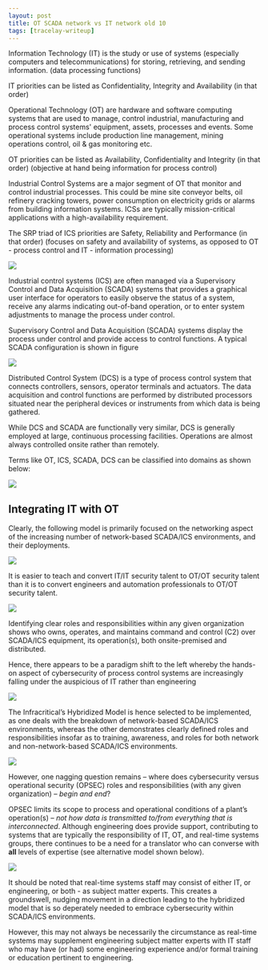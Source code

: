 ```yaml
---
layout: post
title: OT SCADA network vs IT network old 10
tags: [tracelay-writeup]
---
```


Information Technology (IT) is the study or use of systems (especially computers and telecommunications) for storing, retrieving, and sending information. (data processing functions)

IT priorities can be listed as Confidentiality, Integrity and Availability (in that order)

Operational Technology (OT) are hardware and software computing systems that are used to manage, control industrial, manufacturing and process control systems' equipment, assets, processes and events. Some operational systems include production line management, mining operations control, oil & gas monitoring etc.

OT priorities can be listed as Availability, Confidentiality and Integrity (in that order) (objective at hand being information for process control)

Industrial Control Systems are a major segment of OT that monitor and control industrial processes. This could be mine site conveyor belts, oil refinery cracking towers, power consumption on electricity grids or alarms from building information systems. ICSs are typically mission-critical applications with a high-availability requirement.

The SRP triad of ICS priorities are Safety, Reliability and Performance (in that order) (focuses on safety and availability of systems, as opposed to OT - process control and IT - information processing)

![](../../../assets/images/OT_SCADA_vs_IT/it-ot-ics-framework-withlogo.png)

Industrial control systems (ICS) are often managed via a Supervisory Control and Data Acquisition (SCADA) systems that provides a graphical user interface for operators to easily observe the status of a system, receive any alarms indicating out-of-band operation, or to enter system adjustments to manage the process under control.

Supervisory Control and Data Acquisition (SCADA) systems display the process under control and provide access to control functions. A typical SCADA configuration is shown in figure

![](../../../assets/images/OT_SCADA_vs_IT/scada_configuration.jpg)

Distributed Control System (DCS) is a type of process control system that connects controllers, sensors, operator terminals and actuators. The data acquisition and control functions are performed by distributed processors situated near the peripheral devices or instruments from which data is being gathered.

While DCS and SCADA are functionally very similar, DCS is generally employed at large, continuous processing facilities. Operations are almost always controlled onsite rather than remotely.

Terms like OT, ICS, SCADA, DCS can be classified into domains as shown below:

![](../../../assets/images/OT_SCADA_vs_IT/ot_ics_scada_dcs.png)

## Integrating IT with OT
Clearly, the following model is primarily focused on the networking aspect of the increasing number of network-based SCADA/ICS environments, and their deployments.

![](../../../assets/images/OT_SCADA_vs_IT/model1.png)

It is easier to teach and convert IT/IT security talent to OT/OT security talent than it is to convert engineers and automation professionals to OT/OT security talent.

![](../../../assets/images/OT_SCADA_vs_IT/integrating_it_and_ot.png)

Identifying clear roles and responsibilities within any given organization shows who owns, operates, and maintains command and control (C2) over SCADA/ICS equipment, its operation(s), both onsite-premised and distributed. 

Hence, there appears to be a paradigm shift to the left whereby the hands-on aspect of cybersecurity of process control systems are increasingly falling under the auspicious of IT rather than engineering

![](../../../assets/images/OT_SCADA_vs_IT/model2.png)

The Infracritical’s Hybridized Model is hence selected to be implemented, as one deals with the breakdown of network-based SCADA/ICS environments, whereas the other demonstrates clearly defined roles and responsibilities insofar as to training, awareness, and roles for both network and non-network-based SCADA/ICS environments.

![](../../../assets/images/OT_SCADA_vs_IT/model3.png)

However, one nagging question remains – where does cybersecurity versus operational security (OPSEC) roles and responsibilities (with any given organization) – _begin and end_?

OPSEC limits its scope to process and operational conditions of a plant’s operation(s) – _not how data is transmitted to/from everything that is interconnected_. Although engineering does provide support, contributing to systems that are typically the responsibility of IT, OT, and real-time systems groups, there continues to be a need for a translator who can converse with **all** levels of expertise (see alternative model shown below).

![](../../../assets/images/OT_SCADA_vs_IT/model4.png)

It should be noted that real-time systems staff may consist of either IT, or engineering, or both - as subject matter experts. This creates a groundswell, nudging movement in a direction leading to the hybridized model that is so deperately needed to embrace cybersecurity within SCADA/ICS environments.

However, this may not always be necessarily the circumstance as real-time systems may supplement engineering subject matter experts with IT staff who may have (or had) some engineering experience and/or formal training or education pertinent to engineering.